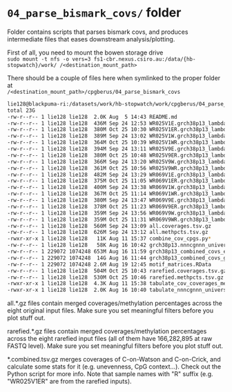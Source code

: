 # `04_parse_bismark_covs/` folder #

Folder contains scripts that parses bismark covs, and produces intermediate files that eases downstream analysis/plotting.

First of all, you need to mount the bowen storage drive\
`sudo mount -t nfs -o vers=3 fs1-cbr.nexus.csiro.au:/data/{hb-stopwatch}/work/ /<destination_mount_path>`

There should be a couple of files here when symlinked to the proper folder at\
`/<destination_mount_path>/cpgberus/04_parse_bismark_covs`

```bash
lie128@blackpuma-ri:/datasets/work/hb-stopwatch/work/cpgberus/04_parse_bismark_covs$ ls -l
total 23G
-rw-r--r-- 1 lie128 lie128  2.0K Aug  5 14:43 README.md
-rw-r--r-- 1 lie128 lie128  436M Sep 24 12:53 WR025V1E.grch38p13_lambda_puc.combined.tsv.gz
-rw-r--r-- 1 lie128 lie128  380M Oct 25 10:30 WR025V1ER.grch38p13_lambda_puc.combined.tsv.gz
-rw-r--r-- 1 lie128 lie128  389M Sep 24 13:02 WR025V1W.grch38p13_lambda_puc.combined.tsv.gz
-rw-r--r-- 1 lie128 lie128  364M Oct 25 10:39 WR025V1WR.grch38p13_lambda_puc.combined.tsv.gz
-rw-r--r-- 1 lie128 lie128  394M Sep 24 13:11 WR025V9E.grch38p13_lambda_puc.combined.tsv.gz
-rw-r--r-- 1 lie128 lie128  380M Oct 25 10:48 WR025V9ER.grch38p13_lambda_puc.combined.tsv.gz
-rw-r--r-- 1 lie128 lie128  366M Sep 24 13:20 WR025V9W.grch38p13_lambda_puc.combined.tsv.gz
-rw-r--r-- 1 lie128 lie128  361M Oct 25 10:56 WR025V9WR.grch38p13_lambda_puc.combined.tsv.gz
-rw-r--r-- 1 lie128 lie128  482M Sep 24 13:29 WR069V1E.grch38p13_lambda_puc.combined.tsv.gz
-rw-r--r-- 1 lie128 lie128  375M Oct 25 11:05 WR069V1ER.grch38p13_lambda_puc.combined.tsv.gz
-rw-r--r-- 1 lie128 lie128  400M Sep 24 13:38 WR069V1W.grch38p13_lambda_puc.combined.tsv.gz
-rw-r--r-- 1 lie128 lie128  367M Oct 25 11:14 WR069V1WR.grch38p13_lambda_puc.combined.tsv.gz
-rw-r--r-- 1 lie128 lie128  380M Sep 24 13:47 WR069V9E.grch38p13_lambda_puc.combined.tsv.gz
-rw-r--r-- 1 lie128 lie128  378M Oct 25 11:23 WR069V9ER.grch38p13_lambda_puc.combined.tsv.gz
-rw-r--r-- 1 lie128 lie128  359M Sep 24 13:56 WR069V9W.grch38p13_lambda_puc.combined.tsv.gz
-rw-r--r-- 1 lie128 lie128  359M Oct 25 11:31 WR069V9WR.grch38p13_lambda_puc.combined.tsv.gz
-rw-r--r-- 1 lie128 lie128  560M Sep 24 13:09 all.coverages.tsv.gz
-rw-r--r-- 1 lie128 lie128  626M Sep 24 13:12 all.methpcts.tsv.gz
-rwxr-xr-x 1 lie128 lie128   11K Aug 11 15:37 combine_cov_cpgs.py*
-rw-r--r-- 1 lie128 lie128   58K Aug 16 10:42 grch38p13.nnncgnnn_universe.tsv
-rw-r--r-- 1 229072 1074248 653M Aug 16 11:59 grch38p13_combined_covs_epic-overlap_grl.RData
-rw-r--r-- 1 229072 1074248  14G Aug 16 11:44 grch38p13_combined_covs_grl.RData
-rw-r--r-- 1 229072 1074248 2.6M Aug 19 12:45 motif_matrices.RData
-rw-r--r-- 1 lie128 lie128  504M Oct 25 10:43 rarefied.coverages.tsv.gz
-rw-r--r-- 1 lie128 lie128  530M Oct 25 10:46 rarefied.methpcts.tsv.gz
-rwxr-xr-x 1 lie128 lie128  4.3K Aug 11 15:38 tabulate_cov_coverages_methpct.py*
-rwxr-xr-x 1 lie128 lie128  2.0K Aug 16 10:40 tabulate_nnncgnnn_universe.py*
```

all.*.gz files contain merged coverages/methylation percentages across the eight original input files. Make sure you set meaningful filters before you plot stuff out.

rarefied.*.gz files contain merged coverages/methylation percentages across the eight rarefied input files (all of them have 166,282,895 at raw FASTQ level). Make sure you set meaningful filters before you plot stuff out.

*.combined.tsv.gz merges coverages of C-on-Watson and C-on-Crick, and calculate some stats for it (e.g. unevenness, CpG context...). Check out the Python script for more info. Note that sample names with "R" suffix (e.g. "WR025V1ER" are from the rarefied inputs).
